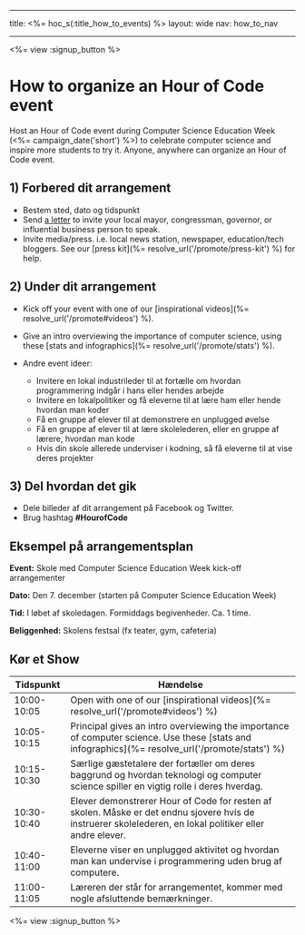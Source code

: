 * * *

title: <%= hoc_s(:title_how_to_events) %> layout: wide nav: how_to_nav

* * *

<%= view :signup_button %>

# How to organize an Hour of Code event

Host an Hour of Code event during Computer Science Education Week (<%= campaign_date('short') %>) to celebrate computer science and inspire more students to try it. Anyone, anywhere can organize an Hour of Code event.

## 1) Forbered dit arrangement

  * Bestem sted, dato og tidspunkt
  * Send [a letter](https://docs.google.com/a/code.org/document/d/1eP41sKW7y0qq_JvkRIgZK8dWYICaGRZ4CCDETXa78wY/edit) to invite your local mayor, congressman, governor, or influential business person to speak.
  * Invite media/press. i.e. local news station, newspaper, education/tech bloggers. See our [press kit](%= resolve_url('/promote/press-kit') %) for help.

## 2) Under dit arrangement

  * Kick off your event with one of our [inspirational videos](%= resolve_url('/promote#videos') %).
  * Give an intro overviewing the importance of computer science, using these [stats and infographics](%= resolve_url('/promote/stats') %).   
      
    
  * Andre event ideer: 
      * Invitere en lokal industrileder til at fortælle om hvordan programmering indgår i hans eller hendes arbejde
      * Invitere en lokalpolitiker og få eleverne til at lære ham eller hende hvordan man koder
      * Få en gruppe af elever til at demonstrere en unplugged øvelse
      * Få en gruppe af elever til at lære skolelederen, eller en gruppe af lærere, hvordan man kode
      * Hvis din skole allerede underviser i kodning, så få eleverne til at vise deres projekter

## 3) Del hvordan det gik

  * Dele billeder af dit arrangement på Facebook og Twitter. 
  * Brug hashtag **#HourofCode**

## Eksempel på arrangementsplan

**Event:** Skole med Computer Science Education Week kick-off arrangementer

**Dato:** Den 7. december (starten på Computer Science Education Week)

**Tid:** I løbet af skoledagen. Formiddags begivenheder. Ca. 1 time.

**Beliggenhed:** Skolens festsal (fx teater, gym, cafeteria)   
  


## Kør et Show

| Tidspunkt   | Hændelse                                                                                                                                                  |
| ----------- | --------------------------------------------------------------------------------------------------------------------------------------------------------- |
| 10:00-10:05 | Open with one of our [inspirational videos](%= resolve_url('/promote#videos') %)                                                                          |
| 10:05-10:15 | Principal gives an intro overviewing the importance of computer science. Use these [stats and infographics](%= resolve_url('/promote/stats') %)           |
| 10:15-10:30 | Særlige gæstetalere der fortæller om deres baggrund og hvordan teknologi og computer science spiller en vigtig rolle i deres hverdag.                     |
| 10:30-10:40 | Elever demonstrerer Hour of Code for resten af skolen. Måske er det endnu sjovere hvis de instruerer skolelederen, en lokal politiker eller andre elever. |
| 10:40-11:00 | Eleverne viser en unplugged aktivitet og hvordan man kan undervise i programmering uden brug af computere.                                                |
| 11:00-11:05 | Læreren der står for arrangementet, kommer med nogle afsluttende bemærkninger.                                                                            |

<%= view :signup_button %>